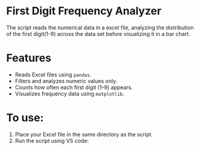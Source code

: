 # First Digit Frequency Analyzer

The script reads the numerical data in a excel file, analyzing the distribution of the first digit(1-9) across the data set before visualizing it in a bar chart.

# Features
- Reads Excel files using `pandas`.
- Filters and analyzes numeric values only.
- Counts how often each first digit (1–9) appears.
- Visualizes frequency data using `matplotlib`.

# To use:
1. Place your Excel file in the same directory as the script.
2. Run the script using VS code:

